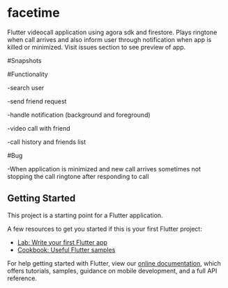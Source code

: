 # facetime

Flutter videocall application using agora sdk and firestore.
Plays ringtone when call arrives and also inform user through notification when app is killed or minimized. Visit issues section to see preview of app.

#Snapshots
[](images/login.jpg)

#Functionality 

-search user

-send friend request

-handle notification (background and foreground)

-video call with friend 

-call history and friends list

#Bug

-When application is minimized and new call arrives sometimes not stopping the call ringtone after responding to call
## Getting Started

This project is a starting point for a Flutter application.

A few resources to get you started if this is your first Flutter project:

- [Lab: Write your first Flutter app](https://flutter.dev/docs/get-started/codelab)
- [Cookbook: Useful Flutter samples](https://flutter.dev/docs/cookbook)

For help getting started with Flutter, view our
[online documentation](https://flutter.dev/docs), which offers tutorials,
samples, guidance on mobile development, and a full API reference.
